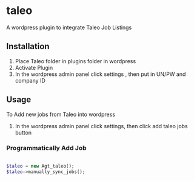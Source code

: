 taleo
=====

A wordpress plugin to integrate Taleo Job Listings 


## Installation 
1. Place Taleo folder in plugins folder in wordpress
2. Activate Plugin 
3. In the wordpress admin panel click settings , then put in UN/PW and company ID

## Usage 
To Add new jobs from Taleo into wordpress 
1. In the wordpress admin panel click settings, then click add taleo jobs button 

### Programmatically Add Job 

 ``` php
 
$taleo = new Agt_taleo();
$taleo->manually_sync_jobs();

  ```